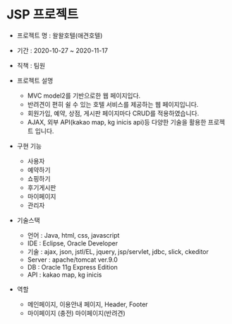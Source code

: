 # JSP 프로젝트

* 프로젝트 명 : 왈왈호텔(애견호텔)

* 기간 : 2020-10-27 ~ 2020-11-17

* 직책 : 팀원
  
* 프로젝트 설명
  * MVC model2를 기반으로한 웹 페이지입다.
  * 반려견이 편히 쉴 수 있는 호텔 서비스를 제공하는 웹 페이지입니다. 
  * 회원가입, 예약, 상점, 게시판 페이지마다 CRUD를 적용하였습니다.
  * AJAX,  외부 API(kakao map, kg inicis api)등 다양한 기술을 활용한 프로젝트 입니다.

* 구현 기능
  * 사용자
  * 예약하기
  * 쇼핑하기
  * 후기게시판
  * 마이페이지
  * 관리자


* 기술스택
  * 언어 : Java, html, css, javascript
  * IDE : Eclipse, Oracle Developer
  * 기술 : ajax, json, jstl/EL, jquery, jsp/servlet, jdbc, slick, ckeditor
  * Server : apache/tomcat ver.9.0
  * DB : Oracle 11g Express Edition
  * API : kakao map, kg inicis 
  
* 역할
  * 메인페이지, 이용안내 페이지, Header, Footer
  * 마이페이지 (충전) 마이페이지(반려견)
  
